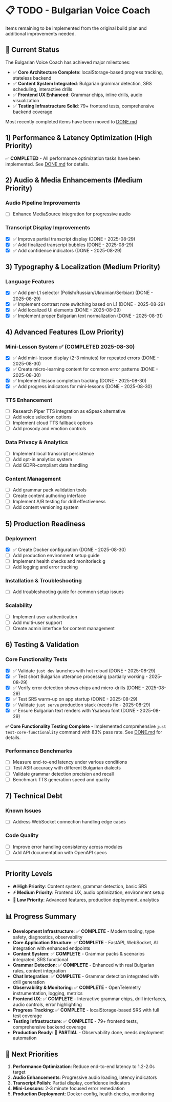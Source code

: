 # 📋 TODO - Bulgarian Voice Coach

Items remaining to be implemented from the original build plan and additional improvements needed.

## 🎯 Current Status

The Bulgarian Voice Coach has achieved major milestones:

- ✅ **Core Architecture Complete**: localStorage-based progress tracking, stateless backend
- ✅ **Content System Integrated**: Bulgarian grammar detection, SRS scheduling, interactive drills
- ✅ **Frontend UX Enhanced**: Grammar chips, inline drills, audio visualization
- ✅ **Testing Infrastructure Solid**: 79+ frontend tests, comprehensive backend coverage

Most recently completed items have been moved to [DONE.md](./DONE.md)

## 1) Performance & Latency Optimization (High Priority)

✅ **COMPLETED** - All performance optimization tasks have been implemented. See
[DONE.md](./DONE.md#49-advanced-performance-optimizations) for details.

## 2) Audio & Media Enhancements (Medium Priority)

### Audio Pipeline Improvements

- [ ] Enhance MediaSource integration for progressive audio

### Transcript Display Improvements

- [x] ✅ Improve partial transcript display (DONE - 2025-08-29)
- [x] ✅ Add finalized transcript bubbles (DONE - 2025-08-29)
- [x] ✅ Add confidence indicators (DONE - 2025-08-29)

## 3) Typography & Localization (Medium Priority)

### Language Features

- [x] ✅ Add per-L1 selector (Polish/Russian/Ukrainian/Serbian) (DONE - 2025-08-29)
- [x] ✅ Implement contrast note switching based on L1 (DONE - 2025-08-29)
- [x] ✅ Add localized UI elements (DONE - 2025-08-29)
- [x] ✅ Implement proper Bulgarian text normalization (DONE - 2025-08-31)

## 4) Advanced Features (Low Priority)

### Mini-Lesson System ✅ (COMPLETED 2025-08-30)

- [x] ✅ Add mini-lesson display (2-3 minutes) for repeated errors (DONE - 2025-08-30)
- [x] ✅ Create micro-learning content for common error patterns (DONE - 2025-08-30)
- [x] ✅ Implement lesson completion tracking (DONE - 2025-08-30)
- [x] ✅ Add progress indicators for mini-lessons (DONE - 2025-08-30)

### TTS Enhancement

- [ ] Research Piper TTS integration as eSpeak alternative
- [ ] Add voice selection options
- [ ] Implement cloud TTS fallback options
- [ ] Add prosody and emotion controls

### Data Privacy & Analytics

- [ ] Implement local transcript persistence
- [ ] Add opt-in analytics system
- [ ] Add GDPR-compliant data handling

### Content Management

- [ ] Add grammar pack validation tools
- [ ] Create content authoring interface
- [ ] Implement A/B testing for drill effectiveness
- [ ] Add content versioning system

## 5) Production Readiness

### Deployment

- [x] ✅ Create Docker configuration (DONE - 2025-08-30)
- [ ] Add production environment setup guide
- [ ] Implement health checks and monitorieck g
- [ ] Add logging and error tracking

### Installation & Troubleshooting

- [ ] Add troubleshooting guide for common setup issues

### Scalability

- [ ] Implement user authentication
- [ ] Add multi-user support
- [ ] Create admin interface for content management

## 6) Testing & Validation

### Core Functionality Tests

- [x] ✅ Validate `just dev` launches with hot reload (DONE - 2025-08-29)
- [x] ✅ Test short Bulgarian utterance processing (partially working - 2025-08-29)
- [x] ✅ Verify error detection shows chips and micro-drills (DONE - 2025-08-29)
- [x] ✅ Test SRS warm-up on app startup (DONE - 2025-08-29)
- [x] ✅ Validate `just serve` production stack (needs fix - 2025-08-29)
- [x] ✅ Ensure Bulgarian text renders with Ysabeau font (DONE - 2025-08-29)

**✅ Core Functionality Testing Complete** - Implemented comprehensive `just test-core-functionality` command with 83%
pass rate. See [DONE.md](./DONE.md#50-core-functionality-testing-infrastructure-2025-08-29-) for details.

### Performance Benchmarks

- [ ] Measure end-to-end latency under various conditions
- [ ] Test ASR accuracy with different Bulgarian dialects
- [ ] Validate grammar detection precision and recall
- [ ] Benchmark TTS generation speed and quality

## 7) Technical Debt

### Known Issues

- [ ] Address WebSocket connection handling edge cases

### Code Quality

- [ ] Improve error handling consistency across modules
- [ ] Add API documentation with OpenAPI specs

---

## Priority Levels

- **🔥 High Priority**: Content system, grammar detection, basic SRS
- **⚡ Medium Priority**: Frontend UX, audio optimization, environment setup
- **🌟 Low Priority**: Advanced features, production deployment, analytics

## 📊 Progress Summary

- **Development Infrastructure**: ✅ **COMPLETE** - Modern tooling, type safety, diagnostics, observability
- **Core Application Structure**: ✅ **COMPLETE** - FastAPI, WebSocket, AI integration with enhanced endpoints
- **Content System**: ✅ **COMPLETE** - Grammar packs & scenarios integrated, SRS functional
- **Grammar Detection**: ✅ **COMPLETE** - Enhanced with real Bulgarian rules, content integration
- **Chat Integration**: ✅ **COMPLETE** - Grammar detection integrated with drill generation
- **Observability & Monitoring**: ✅ **COMPLETE** - OpenTelemetry instrumentation, logging, metrics
- **Frontend UX**: ✅ **COMPLETE** - Interactive grammar chips, drill interfaces, audio controls, error highlighting
- **Progress Tracking**: ✅ **COMPLETE** - localStorage-based SRS with full test coverage
- **Testing Infrastructure**: ✅ **COMPLETE** - 79+ frontend tests, comprehensive backend coverage
- **Production Ready**: 🔄 **PARTIAL** - Observability done, needs deployment automation

## 🎯 Next Priorities

1. **Performance Optimization**: Reduce end-to-end latency to 1.2-2.0s target
2. **Audio Enhancements**: Progressive audio loading, latency indicators
3. **Transcript Polish**: Partial display, confidence indicators
4. **Mini-Lessons**: 2-3 minute focused error remediation
5. **Production Deployment**: Docker config, health checks, monitoring
